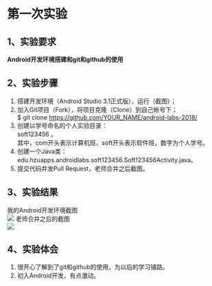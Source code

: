 # 第一次实验


## 1、实验要求
**Android开发环境搭建和git和github的使用**

## 2、实验步骤
1. 搭建开发环境（Android Studio 3.1正式版），运行（截图）；
2. 加入Git项目（Fork），将项目克隆（Clone）到自己帐号下；  
   $ git clone https://github.com/YOUR_NAME/android-labs-2018/
3. 创建以学号命名的个人实验目录：  
   soft123456 。  
   其中，com开头表示计算机班，soft开头表示软件班，数字为个人学号。
4. 创建一个Java类：edu.hzuapps.androidlabs.soft123456.Soft123456Activity.java。
5. 提交代码并发Pull Request，老师合并之后截图。

## 3、实验结果
我的Android开发环境截图  
![](https://github.com/YoMiao/android-labs-2018/blob/master/com1614080901130/Screen.jpg)
老师合并之后的截图  
![](https://github.com/YoMiao/android-labs-2018/blob/master/com1614080901130/Merged.jpg)
## 4、实验体会
1. 很开心了解到了git和github的使用，为以后的学习铺路。
2. 初入Android开发，有点激动。

